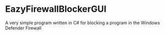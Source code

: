 # EazyFirewallBlockerGUI
A very simple program written in C# for blocking a program in the Windows Defender Firewall

